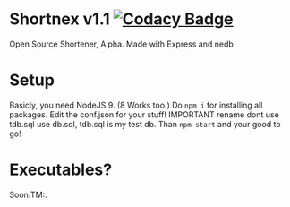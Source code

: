 # Shortnex v1.1 [![Codacy Badge](https://api.codacy.com/project/badge/Grade/4597ac8f2ec441bc8e7e526408fcf70a)](https://www.codacy.com/app/lordjbs/Shortnex?utm_source=github.com&amp;utm_medium=referral&amp;utm_content=lordjbs/Shortnex&amp;utm_campaign=Badge_Grade)
Open Source Shortener, Alpha.
Made with Express and nedb

# Setup
Basicly, you need NodeJS 9. (8 Works too.)
Do `npm i` for installing all packages.
Edit the conf.json for your stuff! IMPORTANT rename dont use tdb.sql use db.sql, tdb.sql is my test db.
Than `npm start` and your good to go!

# Executables?

Soon:TM:.
